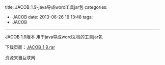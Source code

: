title: JACOB_1.9-java导成word工具jar包
categories:
  - JACOB
date: 2013-06-26 16:13:48
tags:
  - JACOB
---

JACOB 1.9版本 用于java导成word文档的工具jar包


下载页面：[JACOB_1.9.rar](http://www.t00y.com/file/23648747)


资源来自互联网